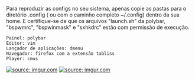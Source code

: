 

Para reproduzir as configs no seu sistema, apenas copie as pastas para o diretório .config (
ou com o caminho completo ~/.config) dentro da sua home. E certifique-se de 
que os arquivos "launch.sh" da polybar, "bspwmrc", "bspwinmask" 
e "sxhkdrc" estão com permissão de execução.


```
Painel: polybar
Editor: vim
Lançador de aplicações: dmenu
Navegador: firefox com a extensão tabliss
Player: cmus
```

<a href="https://imgur.com/Jr3nyBc"><img src="https://i.imgur.com/Jr3nyBc.png" title="source: imgur.com" /></a>
<a href="https://imgur.com/YuQzuYI"><img src="https://i.imgur.com/YuQzuYI.png" title="source: imgur.com" /></a>
